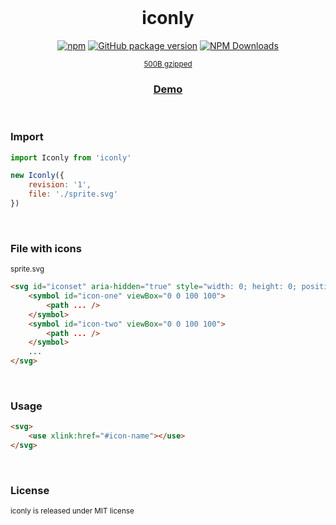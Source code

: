 <div align="center">
<br>

<h1>iconly</h1>

[![npm](https://img.shields.io/npm/v/iconly.svg?colorB=brightgreen)](https://www.npmjs.com/package/iconly)
[![GitHub package version](https://img.shields.io/github/package-json/v/ux-ui-pro/iconly.svg)](https://github.com/ux-ui-pro/iconly)
[![NPM Downloads](https://img.shields.io/npm/dm/iconly.svg?style=flat)](https://www.npmjs.org/package/iconly)

<sup><a href="https://bundlephobia.com/package/iconly">500B gzipped</a></sup>
<h3><a href="https://codepen.io/ux-ui/pen/zYmyqWR">Demo</a></h3>

</div>
<br>

### Import
```javascript
import Iconly from 'iconly'
```

```javascript
new Iconly({
	revision: '1',
	file: './sprite.svg'
})
```
<br>

### File with icons
<sub>sprite.svg</sub>

```HTML
<svg id="iconset" aria-hidden="true" style="width: 0; height: 0; position: absolute;">
	<symbol id="icon-one" viewBox="0 0 100 100">
		<path ... />
	</symbol>
	<symbol id="icon-two" viewBox="0 0 100 100">
		<path ... />
	</symbol>
	...
</svg>
```
<br>

### Usage
```HTML
<svg>
	<use xlink:href="#icon-name"></use>
</svg>
```
<br>

### License
<sup>iconly is released under MIT license</sup>